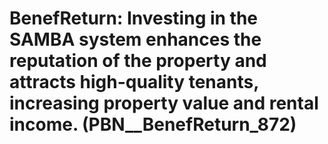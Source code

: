 # BenefReturn: __Investing in the SAMBA system enhances the reputation of the property and attracts high-quality tenants, increasing property value and rental income.__ (PBN__BenefReturn_872)

